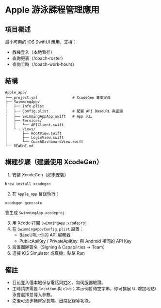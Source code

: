 # Apple 游泳課程管理應用

## 項目概述
最小可用的 iOS SwiftUI 應用，支持：
- 教練登入（本地暫存）
- 查詢更表（/coach-roster）
- 查詢工時（/coach-work-hours）

## 結構
```
Apple_app/
├── project.yml                # XcodeGen 專案定義
├── SwimmingApp/
│   ├── Info.plist
│   ├── Config.plist           # 配置 API BaseURL 與密鑰
│   ├── SwimmingAppApp.swift   # App 入口
│   ├── Services/
│   │   └── APIClient.swift
│   └── Views/
│       ├── RootView.swift
│       ├── LoginView.swift
│       └── CoachDashboardView.swift
└── README.md
```

## 構建步驟（建議使用 XcodeGen）
1. 安裝 XcodeGen（如未安裝）
```bash
brew install xcodegen
```
2. 在 `Apple_app` 目錄執行：
```bash
xcodegen generate
```
會生成 `SwimmingApp.xcodeproj`

3. 用 Xcode 打開 `SwimmingApp.xcodeproj`
4. 在 `SwimmingApp/Config.plist` 設置：
   - BaseURL: 你的 API 服務器
   - PublicApiKey / PrivateApiKey: 與 Android 相同的 API Key
5. 設置團隊簽名（Signing & Capabilities -> Team）
6. 選擇 iOS Simulator 或真機，點擊 Run

## 備註
- 目前登入僅本地保存電話與姓名，無伺服器驗證。
- 工時請求需要 `location` 與 `club`；本示例暫傳空字串，你可擴展 UI 增加地點/泳會選擇並傳入參數。
- 之後可逐步補齊家長端、出席記錄等功能。 